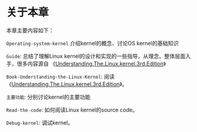# 关于本章

本章主要内容如下：

`Operating-system-kernel` 介绍kernel的概念、讨论OS kernel的基础知识

`Guide`: 总结了理解Linux kernel的设计和实现的一些指导，从理念、整体层面入手，很多内容源自 《[Understanding.The.Linux.kernel.3rd.Edition](https://www.oreilly.com/library/view/understanding-the-linux/0596005652/)》

`Book-Understanding-the-Linux-Kernel`: 阅读 《[Understanding.The.Linux.kernel.3rd.Edition](https://www.oreilly.com/library/view/understanding-the-linux/0596005652/)》。

`主要功能`: 分别讨论kernel的主要功能

`Read-the-code`: 如何阅读Linux kernel的source code。

`Debug-kernel`: 调试kernel。

